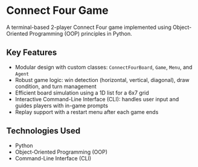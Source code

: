 # Connect Four Game
A terminal-based 2-player Connect Four game implemented using Object-Oriented Programming (OOP) principles in Python.

## Key Features
- Modular design with custom classes: `ConnectFourBoard`, `Game`, `Menu`, and `Agent`
- Robust game logic: win detection (horizontal, vertical, diagonal), draw condition, and turn management
- Efficient board simulation using a 1D list for a 6x7 grid
- Interactive Command-Line Interface (CLI): handles user input and guides players with in-game prompts
- Replay support with a restart menu after each game ends

## Technologies Used
- Python
- Object-Oriented Programming (OOP)
- Command-Line Interface (CLI)
